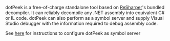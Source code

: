 dotPeek is a free-of-charge standalone tool based on [ReSharper](https://www.jetbrains.com/resharper)'s bundled decompiler. It can reliably decompile any .NET assembly into equivalent C\# or IL code. dotPeek can also perform as a symbol server and supply Visual Studio debugger with the information required to debug assembly code.

See [here](#) for instructions to configure dotPeek as symbol server



